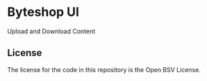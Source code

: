 # Byteshop UI

Upload and Download Content

## License

The license for the code in this repository is the Open BSV License.

